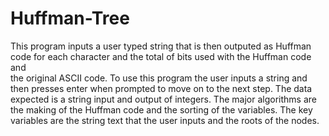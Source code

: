 # Huffman-Tree
This program inputs a user typed string that is then outputed as Huffman
code for each character and the total of bits used with the Huffman code and  
the original ASCII code. To use this program the user inputs a string and then 
presses enter when prompted to move on to the next step. The data expected is a 
string input and output of integers. The major algorithms are the making of the 
Huffman code and the sorting of the variables. The key variables are the string 
text that the user inputs and the roots of the nodes.
